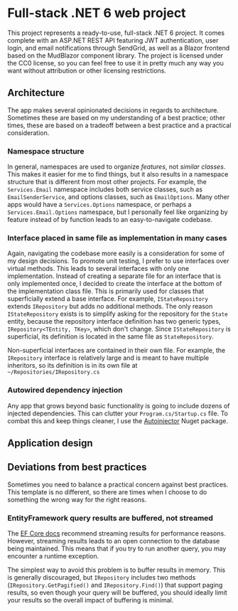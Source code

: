 # Full-stack .NET 6 web project

This project represents a ready-to-use, full-stack .NET 6 project. It comes complete with an ASP.NET REST API featuring JWT authentication, user login, and email notifications through SendGrid, as well as a Blazor frontend based on the MudBlazor component library. The project is licensed under the CC0 license, so you can feel free to use it in pretty much any way you want without attribution or other licensing restrictions. 

## Architecture

The app makes several opinionated decisions in regards to architecture. Sometimes these are based on my understanding of a best practice; other times, these are based on a tradeoff between a best practice and a practical consideration.

### Namespace structure

In general, namespaces are used to organize *features*, not *similar classes*. This makes it easier for me to find things, but it also results in a namespace structure that is different from most other projects. For example, the `Services.Email` namespace includes both service classes, such as `EmailSenderService`, and options classes, such as `EmailOptions`. Many other apps would have a `Services.Options` namespace, or perhaps a `Services.Email.Options` namespace, but I personally feel like organizing by feature instead of by function leads to an easy-to-navigate codebase.

### Interface placed in same file as implementation in many cases

Again, navigating the codebase more easily is a consideration for some of my design decisions. To promote unit testing, I prefer to use interfaces over virtual methods. This leads to several interfaces with only one implementation. Instead of creating a separate file for an interface that is only implemented once, I decided to create the interface at the bottom of the implementation class file. This is primarily used for classes that superficially extend a base interface. For example, `IStateRepository` extends `IRepository` but adds no additional methods. The only reason `IStateRepository` exists is to simplify asking for the repository for the `State` entity, because the repository interface definition has two generic types, `IRepository<TEntity, TKey>`, which don't change. Since `IStateRepository` is superficial, its definition is located in the same file as `StateRepository`.

Non-superficial interfaces are contained in their own file. For example, the `IRepository` interface is relatively large and is meant to have multiple inheritors, so its definition is in its own file at `~/Repositories/IRepository.cs`

### Autowired dependency injection

Any app that grows beyond basic functionality is going to include dozens of injected dependencies. This can clutter your `Program.cs/Startup.cs` file. To combat this and keep things cleaner, I use the [Autoinjector](https://www.nuget.org/packages/Autoinjector/) Nuget package.

## Application design



## Deviations from best practices

Sometimes you need to balance a practical concern against best practices. This template is no different, so there are times when I choose to do something the wrong way for the right reasons.

### EntityFramework query results are buffered, not streamed

The [EF Core docs](https://docs.microsoft.com/en-us/ef/core/performance/efficient-querying#buffering-and-streaming) recommend streaming results for performance reasons. However, streaming results leads to an open connection to the database being maintained. This means that if you try to run another query, you may encounter a runtime exception.

The simplest way to avoid this problem is to buffer results in memory. This is generally discouraged, but `IRepository` includes two methods (`IRepository.GetPagified()` and `IRepository.Find()`) that support paging results, so even though your query will be buffered, you should ideally limit your results so the overall impact of buffering is minimal.